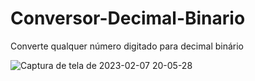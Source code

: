 # Conversor-Decimal-Binario
 Converte qualquer número digitado para decimal binário

![Captura de tela de 2023-02-07 20-05-28](https://user-images.githubusercontent.com/123018930/217387044-e3c0d373-77f9-44a5-82c0-8af889eb2230.png)

